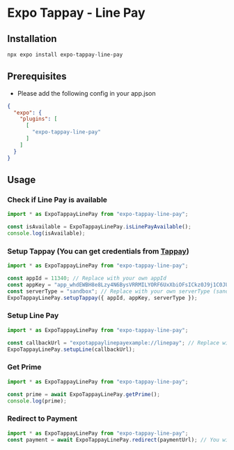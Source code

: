 # Expo Tappay - Line Pay
## Installation
```bash
npx expo install expo-tappay-line-pay
```
## Prerequisites
- Please add the following config in your app.json
```json
{
  "expo": {
    "plugins": [
      [
        "expo-tappay-line-pay"
      ]
    ]
  }
}
```

## Usage
### Check if Line Pay is available
```js
import * as ExpoTappayLinePay from "expo-tappay-line-pay";

const isAvailable = ExpoTappayLinePay.isLinePayAvailable();
console.log(isAvailable);
```

### Setup Tappay (You can get credentials from [Tappay](https://www.tappaysdk.com/))
```js
import * as ExpoTappayLinePay from "expo-tappay-line-pay";

const appId = 11340; // Replace with your own appId
const appKey = "app_whdEWBH8e8Lzy4N6BysVRRMILYORF6UxXbiOFsICkz0J9j1C0JUlCHv1tVJC"; // Replace with your own appKey
const serverType = "sandbox"; // Replace with your own serverType (sandbox or production)
ExpoTappayLinePay.setupTappay({ appId, appKey, serverType });
```

### Setup Line Pay
```js
import * as ExpoTappayLinePay from "expo-tappay-line-pay";

const callbackUrl = "expotappaylinepayexample://linepay"; // Replace with your own callbackUrl (e.g. expotappaylinepayexample://linepay)
ExpoTappayLinePay.setupLine(callbackUrl);
```

### Get Prime
```js
import * as ExpoTappayLinePay from "expo-tappay-line-pay";

const prime = await ExpoTappayLinePay.getPrime();
console.log(prime);
```

### Redirect to Payment
```js
import * as ExpoTappayLinePay from "expo-tappay-line-pay";
const payment = await ExpoTappayLinePay.redirect(paymentUrl); // You will get payment result from this function
```